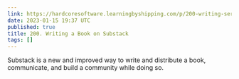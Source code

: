 ```yaml
---
link: https://hardcoresoftware.learningbyshipping.com/p/200-writing-serializing-a-book-on-substack
date: 2023-01-15 19:37 UTC
published: true
title: 200. Writing a Book on Substack
tags: []
---
```


Substack is a new and improved way to write and distribute a book, communicate, and build a community while doing so.

